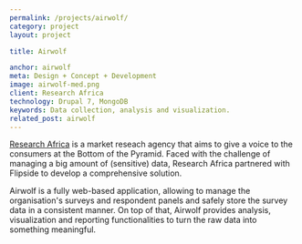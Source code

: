 ```yaml
---
permalink: /projects/airwolf/
category: project
layout: project

title: Airwolf

anchor: airwolf
meta: Design + Concept + Development
image: airwolf-med.png
client: Research Africa
technology: Drupal 7, MongoDB
keywords: Data collection, analysis and visualization.
related_post: airwolf
---
```

[Research Africa](http://www.researchafrica.com) is a market reseach agency that aims to give a voice to the consumers at the Bottom of the Pyramid. Faced with the
challenge of managing a big amount of (sensitive) data, Research Africa partnered with Flipside to develop a comprehensive solution.

Airwolf is a fully web-based application, allowing to manage the organisation's surveys and respondent panels and safely store the survey data in a consistent manner. On top of that, Airwolf provides analysis, visualization and reporting functionalities to turn the raw data into something meaningful.